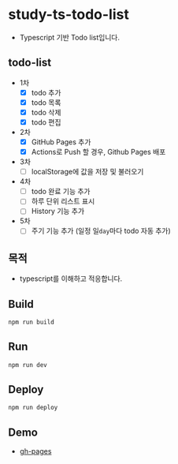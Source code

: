 # study-ts-todo-list

- Typescript 기반 Todo list입니다.

## todo-list

- 1차
  - [x] todo 추가
  - [x] todo 목록
  - [x] todo 삭제
  - [x] todo 편집
- 2차
  - [x] GitHub Pages 추가
  - [x] Actions로 Push 할 경우, Github Pages 배포
- 3차
  - [ ] localStorage에 값을 저장 및 불러오기
- 4차
  - [ ] todo 완료 기능 추가
  - [ ] 하루 단위 리스트 표시
  - [ ] History 기능 추가
- 5차
  - [ ] 주기 기능 추가 (일정 일`day`마다 todo 자동 추가)

## 목적

- typescript를 이해하고 적응합니다.

## Build

```bash
npm run build
```

## Run

```bash
npm run dev
```

## Deploy

```bash
npm run deploy
```

## Demo

- [gh-pages](https://sotaneum.github.io/study-ts-todo-list)
